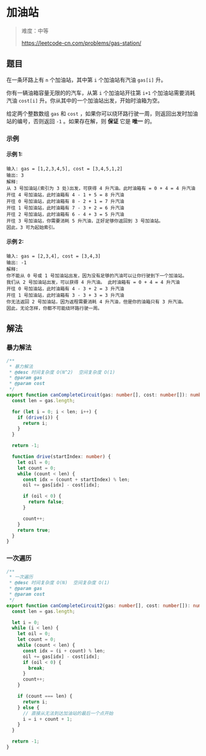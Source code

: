 # 加油站

> 难度：中等
>
> https://leetcode-cn.com/problems/gas-station/

## 题目

在一条环路上有 `n` 个加油站，其中第 `i` 个加油站有汽油 `gas[i]` 升。

你有一辆油箱容量无限的的汽车，从第 `i` 个加油站开往第 `i+1` 个加油站需要消耗汽油 `cost[i]` 升。你从其中的一个加油站出发，开始时油箱为空。

给定两个整数数组 `gas` 和 `cost` ，如果你可以绕环路行驶一周，则返回出发时加油站的编号，否则返回 `-1` 。如果存在解，则 **保证** 它是 **唯一** 的。

### 示例

#### 示例 1:

```
输入: gas = [1,2,3,4,5], cost = [3,4,5,1,2]
输出: 3
解释:
从 3 号加油站(索引为 3 处)出发，可获得 4 升汽油。此时油箱有 = 0 + 4 = 4 升汽油
开往 4 号加油站，此时油箱有 4 - 1 + 5 = 8 升汽油
开往 0 号加油站，此时油箱有 8 - 2 + 1 = 7 升汽油
开往 1 号加油站，此时油箱有 7 - 3 + 2 = 6 升汽油
开往 2 号加油站，此时油箱有 6 - 4 + 3 = 5 升汽油
开往 3 号加油站，你需要消耗 5 升汽油，正好足够你返回到 3 号加油站。
因此，3 可为起始索引。
```

#### 示例 2:

```
输入: gas = [2,3,4], cost = [3,4,3]
输出: -1
解释:
你不能从 0 号或 1 号加油站出发，因为没有足够的汽油可以让你行驶到下一个加油站。
我们从 2 号加油站出发，可以获得 4 升汽油。 此时油箱有 = 0 + 4 = 4 升汽油
开往 0 号加油站，此时油箱有 4 - 3 + 2 = 3 升汽油
开往 1 号加油站，此时油箱有 3 - 3 + 3 = 3 升汽油
你无法返回 2 号加油站，因为返程需要消耗 4 升汽油，但是你的油箱只有 3 升汽油。
因此，无论怎样，你都不可能绕环路行驶一周。
```

## 解法

### 暴力解法

```typescript
/**
 * 暴力解法
 * @desc 时间复杂度 O(N^2)  空间复杂度 O(1)
 * @param gas
 * @param cost
 */
export function canCompleteCircuit(gas: number[], cost: number[]): number {
  const len = gas.length;

  for (let i = 0; i < len; i++) {
    if (drive(i)) {
      return i;
    }
  }

  return -1;

  function drive(startIndex: number) {
    let oil = 0;
    let count = 0;
    while (count < len) {
      const idx = (count + startIndex) % len;
      oil += gas[idx] - cost[idx];

      if (oil < 0) {
        return false;
      }

      count++;
    }
    return true;
  }
}
```

### 一次遍历

```typescript
/**
 * 一次遍历
 * @desc 时间复杂度 O(N)  空间复杂度 O(1)
 * @param gas
 * @param cost
 */
export function canCompleteCircuit2(gas: number[], cost: number[]): number {
  const len = gas.length;

  let i = 0;
  while (i < len) {
    let oil = 0;
    let count = 0;
    while (count < len) {
      const idx = (i + count) % len;
      oil += gas[idx] - cost[idx];
      if (oil < 0) {
        break;
      }
      count++;
    }

    if (count === len) {
      return i;
    } else {
      // 直接从无法到达加油站的最后一个点开始
      i = i + count + 1;
    }
  }

  return -1;
}
```